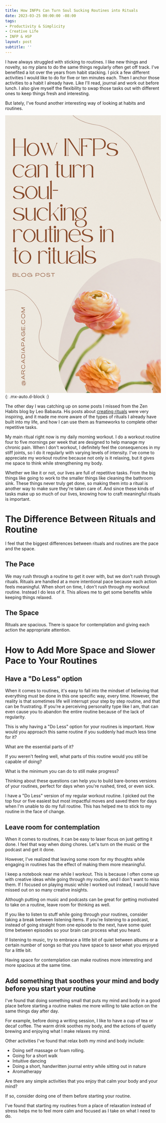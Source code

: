 ```yaml
---
title: How INFPs Can Turn Soul Sucking Routines into Rituals
date: 2023-03-25 00:00:00 -08:00
tags:
- Productivity & Simplicity
- Creative Life
- INFP & HSP
layout: post
subtitle: ''
---
```


I have always struggled with sticking to routines. I like new things and novelty, so my plans to do the same things regularly often get off track.
I've benefited a lot over the years from habit stacking. I pick a few different activities I would like to do for five or ten minutes each. Then I anchor those activities to a habit I already have. Like I'll read, journal and work out before lunch. I also give myself the flexibility to swap those tasks out with different ones to keep things fresh and interesting.

But lately, I've found another interesting way of looking at habits and routines.

![INFP Routines to Rituals](/uploads/infp-routines-to-rituals.png "INFP Planning INFP organization INFP Routine Healthy INFP"){: .mx-auto.d-block :}

The other day I was catching up on some posts I missed from the Zen Habits blog by Leo Babauta. His posts about [creating rituals](https://zenhabits.net/create-rituals/) were very inspiring, and it made me more aware of the types of rituals I already have built into my life, and how I can use them as frameworks to complete other repetitive tasks.

My main ritual right now is my daily morning workout. I do a workout routine four to five mornings per week that are designed to help manage my chronic pain. When I don't workout, I definitely feel the consequences in my stiff joints, so I do it regularly with varying levels of intensity. I've come to appreciate my workout routine because not only is it relaxing, but it gives me space to think while strengthening my body.

Whether we like it or not, our lives are full of repetitive tasks. From the big things like going to work to the smaller things like cleaning the bathroom sink. These things never truly get done, so making them into a ritual is another way to make sure they're taken care of. And since these kinds of tasks make up so much of our lives, knowing how to craft meaningful rituals is important.

# The Difference Between Rituals and Routine

I feel that the biggest differences between rituals and routines are the pace and the space.

## The Pace

We may rush through a routine to get it over with, but we don't rush through rituals. Rituals are handled at a more intentional pace because each action feels meaningful. When short on time, I don't rush through my workout routine. Instead I do less of it. This allows me to get some benefits while keeping things relaxed.

## The Space

Rituals are spacious. There is space for contemplation and giving each action the appropriate attention.

# How to Add More Space and Slower Pace to Your Routines

## Have a "Do Less" option

When it comes to routines, it's easy to fall into the mindset of believing that everything must be done in this one specific way, every time. However, the reality is that sometimes life will interrupt your step by step routine, and that can be frustrating. If you're a perceiving personality type like I am, that can even cause you to abandon the entire routine because of the lack of regularity.

This is why having a "Do Less" option for your routines is important. 
How would you approach this same routine if you suddenly had much less time for it? 

What are the essential parts of it?
 
If you weren't feeling well, what parts of this routine would you still be capable of doing? 

What is the minimum you can do to still make progress?

Thinking about these questions can help you to build bare-bones versions of your routines, perfect for days when you're rushed, tired, or even sick.

I have a "Do Less" version of my regular workout routine. I picked out the top four or five easiest but most impactful moves and saved them for days when I'm unable to do my full routine. This has helped me to stick to my routine in the face of change.

## Leave room for contemplation

When it comes to routines, it can be easy to laser focus on just getting it done. I feel that way when doing chores. Let's turn on the music or the podcast and get it done.

However, I've realized that leaving some room for my thoughts while engaging in routines has the effect of making them more meaningful.

I keep a notebook near me while I workout. This is because I often come up with creative ideas while going through my routine, and I don't want to miss them. If I focused on playing music while I worked out instead, I would have missed out on so many creative insights.

Although putting on music and podcasts can be great for getting motivated to take on a routine, leave room for thinking as well.

If you like to listen to stuff while going through your routines, consider taking a break between listening items. If you're listening to a podcast, instead of going straight from one episode to the next, have some quiet time between episodes so your brain can process what you heard.

If listening to music, try to embrace a little bit of quiet between albums or a certain number of songs so that you have space to savor what you enjoyed for a little bit.

Having space for contemplation can make routines more interesting and more spacious at the same time.

## Add something that soothes your mind and body before you start your routine

I've found that doing something small that puts my mind and body in a good place before starting a routine makes me more willing to take action on the same things day after day.

For example, before doing a writing session, I like to have a cup of tea or decaf coffee. The warm drink soothes my body, and the actions of quietly brewing and enjoying what I make relaxes my mind.

Other activities I've found that relax both my mind and body include:

- Doing self massage or foam rolling.
- Going for a short walk
- Intuitive dancing
- Doing a short, handwritten journal entry while sitting out in nature
- Aromatherapy

Are there any simple activities that you enjoy that calm your body and your mind? 

If so, consider doing one of them before starting your routine.

I've found that starting my routines from a place of relaxation instead of stress helps me to feel more calm and focused as I take on what I need to do.






